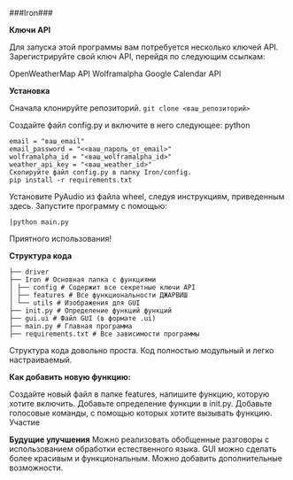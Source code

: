 ###Iron###

**Ключи API**

Для запуска этой программы вам потребуется несколько ключей API. Зарегистрируйте свой ключ API, перейдя по следующим ссылкам:

OpenWeatherMap API
Wolframalpha
Google Calendar API

**Установка**

Сначала клонируйте репозиторий.
```git clone <ваш_репозиторий>```

Создайте файл config.py и включите в него следующее:
python

```
email = "ваш_email"
email_password = "<<ваш_пароль_от_email>"
wolframalpha_id = "<ваш_wolframalpha_id>"
weather_api_key = "<ваш_weather_id>"
Скопируйте файл config.py в папку Iron/config.
pip install -r requirements.txt
```
Установите PyAudio из файла wheel, следуя инструкциям, приведенным здесь.
Запустите программу с помощью:

```
|python main.py
```

Приятного использования!

**Структура кода**

```
├── driver
├── Iron # Основная папка с функциями
│ ├── config # Содержит все секретные ключи API
│ ├── features # Все функциональности ДЖАРВИШ
│ └── utils # Изображения для GUI
├── init.py # Определение функций функций
├── gui.ui # Файл GUI (в формате .ui)
├── main.py # Главная программа
├── requirements.txt # Все зависимости программы
```
Структура кода довольно проста. Код полностью модульный и легко настраиваемый.

**Как добавить новую функцию:**

Создайте новый файл в папке features, напишите функцию, которую хотите включить.
Добавьте определение функции в init.py.
Добавьте голосовые команды, с помощью которых хотите вызывать функцию.
Участие

**Будущие улучшения**
Можно реализовать обобщенные разговоры с использованием обработки естественного языка.
GUI можно сделать более красивым и функциональным.
Можно добавить дополнительные возможности.




